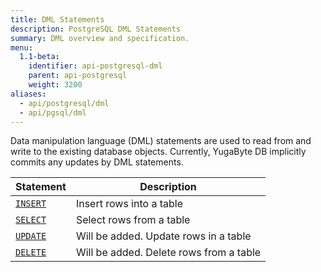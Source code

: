 ```yaml
---
title: DML Statements
description: PostgreSQL DML Statements
summary: DML overview and specification.
menu:
  1.1-beta:
    identifier: api-postgresql-dml
    parent: api-postgresql
    weight: 3200
aliases:
  - api/postgresql/dml
  - api/pgsql/dml
---
```


Data manipulation language (DML) statements are used to read from and write to the existing database objects. Currently, YugaByte DB implicitly commits any updates by DML statements.

Statement | Description |
----------|-------------|
[`INSERT`](../dml_insert) | Insert rows into a table |
[`SELECT`](../dml_select) | Select rows from a table |
[`UPDATE`](../dml_update) | Will be added. Update rows in a table |
[`DELETE`](../dml_delete) | Will be added. Delete rows from a table |
